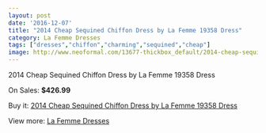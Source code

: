 ```yaml
---
layout: post
date: '2016-12-07'
title: "2014 Cheap Sequined Chiffon Dress by La Femme 19358 Dress"
category: La Femme Dresses
tags: ["dresses","chiffon","charming","sequined","cheap"]
image: http://www.neoformal.com/13677-thickbox_default/2014-cheap-sequined-chiffon-dress-by-la-femme-19358-dress.jpg
---
```

2014 Cheap Sequined Chiffon Dress by La Femme 19358 Dress

On Sales: **$426.99**
<a href="https://www.neoformal.com/en/la-femme-dresses-2014/4717-2014-cheap-sequined-chiffon-dress-by-la-femme-19358-dress.html"><amp-img layout="responsive" width="600" height="600" src="//www.neoformal.com/13677-thickbox_default/2014-cheap-sequined-chiffon-dress-by-la-femme-19358-dress.jpg" alt="2014 Cheap Sequined Chiffon Dress by La Femme 19358 Dress 0" /></a>
<a href="https://www.neoformal.com/en/la-femme-dresses-2014/4717-2014-cheap-sequined-chiffon-dress-by-la-femme-19358-dress.html"><amp-img layout="responsive" width="600" height="600" src="//www.neoformal.com/13679-thickbox_default/2014-cheap-sequined-chiffon-dress-by-la-femme-19358-dress.jpg" alt="2014 Cheap Sequined Chiffon Dress by La Femme 19358 Dress 1" /></a>
<a href="https://www.neoformal.com/en/la-femme-dresses-2014/4717-2014-cheap-sequined-chiffon-dress-by-la-femme-19358-dress.html"><amp-img layout="responsive" width="600" height="600" src="//www.neoformal.com/13678-thickbox_default/2014-cheap-sequined-chiffon-dress-by-la-femme-19358-dress.jpg" alt="2014 Cheap Sequined Chiffon Dress by La Femme 19358 Dress 2" /></a>

Buy it: [2014 Cheap Sequined Chiffon Dress by La Femme 19358 Dress](https://www.neoformal.com/en/la-femme-dresses-2014/4717-2014-cheap-sequined-chiffon-dress-by-la-femme-19358-dress.html "2014 Cheap Sequined Chiffon Dress by La Femme 19358 Dress")

View more: [La Femme Dresses](https://www.neoformal.com/en/56-la-femme-dresses-2014 "La Femme Dresses")